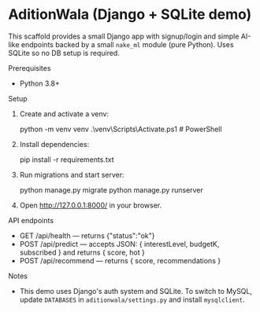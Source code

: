 # AditionWala (Django + SQLite demo)

This scaffold provides a small Django app with signup/login and simple AI-like endpoints backed by a small `nake_ml` module (pure Python). Uses SQLite so no DB setup is required.

Prerequisites
- Python 3.8+

Setup
1. Create and activate a venv:

   python -m venv venv
   .\venv\Scripts\Activate.ps1   # PowerShell

2. Install dependencies:

   pip install -r requirements.txt

3. Run migrations and start server:

   python manage.py migrate
   python manage.py runserver

4. Open http://127.0.0.1:8000/ in your browser.

API endpoints
- GET /api/health  — returns {"status":"ok"}
- POST /api/predict — accepts JSON: { interestLevel, budgetK, subscribed } and returns { score, hot }
- POST /api/recommend — returns { score, recommendations }

Notes
- This demo uses Django's auth system and SQLite. To switch to MySQL, update `DATABASES` in `aditionwala/settings.py` and install `mysqlclient`.
